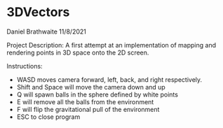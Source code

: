 ﻿# 3DVectors
Daniel Brathwaite
11/8/2021

Project Description:
A first attempt at an implementation of mapping and 
rendering points in 3D space onto the 2D screen. 

Instructions:
 - WASD moves camera forward, left, back, and right respectively.
 - Shift and Space will move the camera down and up
 - Q will spawn balls in the sphere defined by white points
 - E will remove all the balls from the environment
 - F will flip the gravitational pull of the environment
 - ESC to close program
